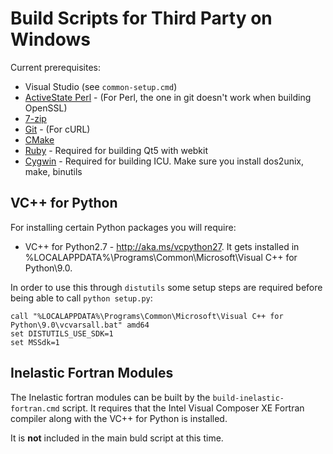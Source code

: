 Build Scripts for Third Party on Windows
========================================

Current prerequisites:

* Visual Studio (see `common-setup.cmd`)
* [ActiveState Perl](http://www.activestate.com/activeperl) - (For Perl, the one in git doesn't work when building OpenSSL)
* [7-zip](http://www.7-zip.org/)
* [Git](https://git-scm.com/downloads) - (For cURL)
* [CMake](http://www.cmake.org)
* [Ruby](https://rubyinstaller.org/downloads/) - Required for building Qt5 with webkit
* [Cygwin](https://www.cygwin.com/) - Required for building ICU. Make sure you install dos2unix, make, binutils


VC++ for Python
---------------

For installing certain Python packages you will require:

* VC++ for Python2.7 - http://aka.ms/vcpython27. It gets installed in %LOCALAPPDATA%\Programs\Common\Microsoft\Visual C++ for Python\9.0.

In order to use this through `distutils` some setup steps are required before being able to call `python setup.py`:

```
call "%LOCALAPPDATA%\Programs\Common\Microsoft\Visual C++ for Python\9.0\vcvarsall.bat" amd64
set DISTUTILS_USE_SDK=1
set MSSdk=1
```

Inelastic Fortran Modules
-------------------------

The Inelastic fortran modules can be built by the `build-inelastic-fortran.cmd` script. It requires that
the Intel Visual Composer XE Fortran compiler along with the VC++ for Python is installed.

It is **not** included in the main buld script at this time.
